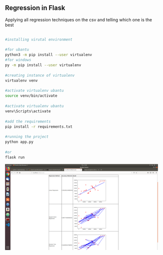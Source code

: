 ## Regression in Flask
Applying all regression techniques on the csv and telling which one is the best

```bash

#installing virutal environment

#for ubantu
python3 -m pip install --user virtualenv
#for windows
py -m pip install --user virtualenv

#creating instance of virtualenv
virtualenv venv

#activate virtualenv ubantu
source venv/bin/activate

#activate virtualenv ubantu
venv\Scripts\activate

#add the requirements
pip install -r requirements.txt

#running the project
python app.py

#or
flask run
```

![Alt text](static/plots/Screenshot%20from%202019-09-05%2013-04-52.png "ScreenShot")
